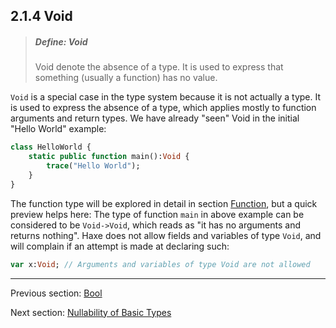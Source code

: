 ## 2.1.4 Void

> ##### Define: Void
>
> Void denote the absence of a type. It is used to express that something (usually a function) has no value.


`Void` is a special case in the type system because it is not actually a type. It is used to express the absence of a type, which applies mostly to function arguments and return types.
We have already "seen" Void in the initial "Hello World" example:

```haxe
class HelloWorld {
	static public function main():Void {
		trace("Hello World");
	}
}
```
The function type will be explored in detail in section [Function](2.6-Function.md), but a quick preview helps here: The type of function `main` in above example can be considered to be `Void->Void`, which reads as "it has no arguments and returns nothing".
Haxe does not allow fields and variables of type `Void`, and will complain if an attempt is made at declaring such:

```haxe
var x:Void; // Arguments and variables of type Void are not allowed
```

---

Previous section: [Bool](2.1.3-Bool.md)

Next section: [Nullability of Basic Types](2.2-Nullability_of_Basic_Types.md)